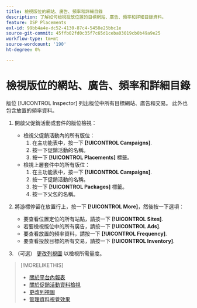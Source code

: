 ```yaml
---
title: 檢視版位的網站、廣告、頻率和詳細目錄
description: 了解如何檢視投放位置的目標網站、廣告、頻率和詳細目錄資料。
feature: DSP Placements
exl-id: 99bb4a4e-dc52-4130-87c4-5458e25bbc1e
source-git-commit: 45ffb02fd0c35f7c65d1ceba03019cb0b49a9e25
workflow-type: tm+mt
source-wordcount: '190'
ht-degree: 0%

---
```


# 檢視版位的網站、廣告、頻率和詳細目錄

版位 [!UICONTROL Inspector] 列出版位中所有目標網站、廣告和交易。 此外也包含放置的頻率資料。

1. 開啟父促銷活動或套件的版位檢視：

   * 檢視父促銷活動內的所有版位：
      1. 在主功能表中，按一下 **[!UICONTROL Campaigns]**.
      1. 按一下促銷活動的名稱。
      1. 按一下 **[!UICONTROL Placements]** 標籤。
   * 檢視上層套件中的所有版位：
      1. 在主功能表中，按一下 **[!UICONTROL Campaigns]**.
      1. 按一下促銷活動的名稱。
      1. 按一下 **[!UICONTROL Packages]** 標籤。
      1. 按一下父包的名稱。


1. 將游標停留在放置行上，按一下 **[!UICONTROL More]**，然後按一下選項：
   * 要查看位置定位的所有站點，請按一下 **[!UICONTROL Sites]**.
   * 若要檢視版位中的所有廣告，請按一下 **[!UICONTROL Ads]**.
   * 要查看放置的頻率資料，請按一下 **[!UICONTROL Frequency]**.
   * 要查看投放目標的所有交易，請按一下 **[!UICONTROL Inventory]**.

1. （可選） [更改列視圖](column-view-change.md) 以檢視所需量度。

>[!MORELIKETHIS]
>
>* [關於平台內報表](campaign-reports-about.md)
>* [關於促銷活動資料檢視](campaign-data-views-about.md)
>* [更改列視圖](column-view-change.md)
>* [管理資料視覺效果](campaign-data-visualization-manage.md)

